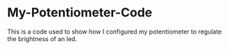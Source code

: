 # My-Potentiometer-Code
This is a code used to show how I configured my potentiometer to regulate the brightness of an led.

